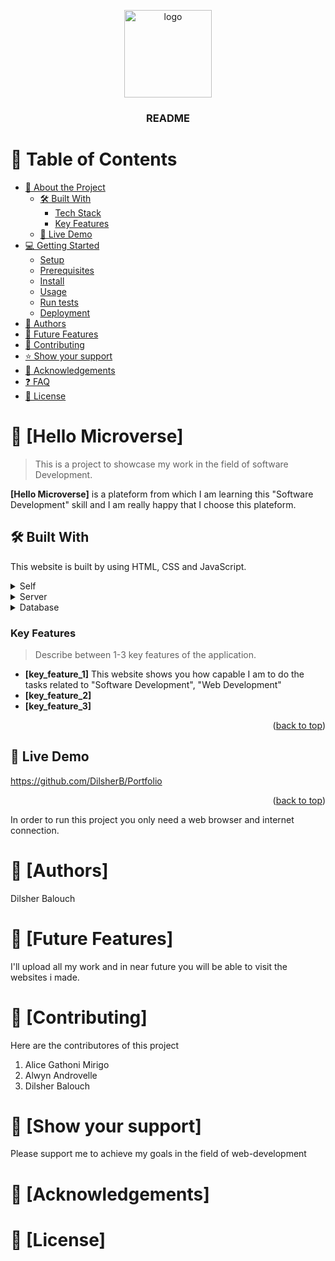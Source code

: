 <a name="readme-top"></a>

<!--
HOW TO USE:
This is an example of how you may give instructions on setting up your project locally.

Modify this file to match your project and remove sections that don't apply.

REQUIRED SECTIONS:
- Table of Contents
- About the Project
  - Built With
  - Live Demo
- Getting Started
- Authors
- Future Features
- Contributing
- Show your support
- Acknowledgements
- License

After you're finished please remove all the comments and instructions!
-->

<div align="center">

  <img src="murple_logo.png" alt="logo" width="140"  height="auto" />
  <br/>

  <h3><b>README</b></h3>

</div>

<!-- TABLE OF CONTENTS -->

# 📗 Table of Contents

- [📖 About the Project](#about-project)
  - [🛠 Built With](#built-with)
    - [Tech Stack](#tech-stack)
    - [Key Features](#key-features)
  - [🚀 Live Demo](#live-demo)
- [💻 Getting Started](#getting-started)
  - [Setup](#setup)
  - [Prerequisites](#prerequisites)
  - [Install](#install)
  - [Usage](#usage)
  - [Run tests](#run-tests)
  - [Deployment](#triangular_flag_on_post-deployment)
- [👥 Authors](#authors)
- [🔭 Future Features](#future-features)
- [🤝 Contributing](#contributing)
- [⭐️ Show your support](#support)
- [🙏 Acknowledgements](#acknowledgements)
- [❓ FAQ](#faq)
- [📝 License](#license)

<!-- PROJECT DESCRIPTION -->

# 📖 [Hello Microverse] <a name="about-project"></a>

> This is a project to showcase my work in the field of software Development.

**[Hello Microverse]** is a plateform from which I am learning  this "Software Development" skill and I am really  happy that I choose this plateform.

## 🛠 Built With <a name="built-with"></a>
This website is built by using HTML, CSS and JavaScript.

<details>
  <summary>Self</summary>
  <ul>
    <li><a href="https://reactjs.org/">React.js</a></li>
  </ul>
</details>

<details>
  <summary>Server</summary>
  <ul>
    <li><a href="https://expressjs.com/">Express.js</a></li>
  </ul>
</details>

<details>
<summary>Database</summary>
  <ul>
    <li><a href="https://www.postgresql.org/">PostgreSQL</a></li>
  </ul>
</details>

<!-- Features -->

### Key Features <a name="key-features"></a>

> Describe between 1-3 key features of the application.

- **[key_feature_1]** This website shows you how capable I am to do the tasks related to "Software Development", "Web Development"
- **[key_feature_2]**
- **[key_feature_3]**

<p align="right">(<a href="#readme-top">back to top</a>)</p>

<!-- LIVE DEMO -->

## 🚀 Live Demo <a name="live-demo"></a>

https://github.com/DilsherB/Portfolio

<p align="right">(<a href="#readme-top">back to top</a>)</p>

<!-- GETTING STARTED -->

In order to run this project you only need a web browser and internet connection.

<!-- Authors -->

# 📖 [Authors] <a name="authors"></a>
Dilsher Balouch

<!-- Future Features -->

# 📖 [Future Features] <a name="future-features"></a>
I'll upload all my work and in near future you will be able to visit the websites i made.

<!-- Contributing -->

# 📖 [Contributing] <a name="contributing"></a>
Here are the contributores of this project
1. Alice Gathoni Mirigo
2. Alwyn Androvelle
3. Dilsher Balouch

<!-- Show your support -->

# 📖 [Show your support] <a name="support"></a>
Please support me to achieve my goals in the field of web-development

<!-- Acknowledgements -->

# 📖 [Acknowledgements] <a name="acknowledgements"></a>

<!-- License -->

# 📖 [License] <a name="license"></a>
